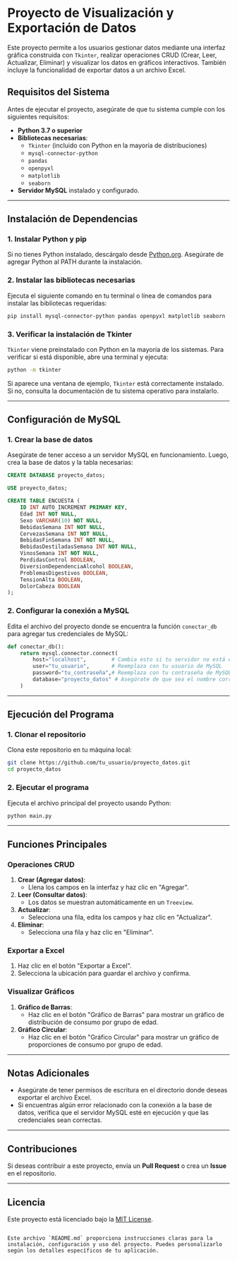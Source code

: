 # Proyecto de Visualización y Exportación de Datos

Este proyecto permite a los usuarios gestionar datos mediante una interfaz gráfica construida con `Tkinter`, realizar operaciones CRUD (Crear, Leer, Actualizar, Eliminar) y visualizar los datos en gráficos interactivos. También incluye la funcionalidad de exportar datos a un archivo Excel.

## **Requisitos del Sistema**

Antes de ejecutar el proyecto, asegúrate de que tu sistema cumple con los siguientes requisitos:

- **Python 3.7 o superior**
- **Bibliotecas necesarias**:
  - `Tkinter` (incluido con Python en la mayoría de distribuciones)
  - `mysql-connector-python`
  - `pandas`
  - `openpyxl`
  - `matplotlib`
  - `seaborn`
- **Servidor MySQL** instalado y configurado.

---

## **Instalación de Dependencias**

### 1. Instalar Python y pip
Si no tienes Python instalado, descárgalo desde [Python.org](https://www.python.org/downloads/). Asegúrate de agregar Python al PATH durante la instalación.

### 2. Instalar las bibliotecas necesarias
Ejecuta el siguiente comando en tu terminal o línea de comandos para instalar las bibliotecas requeridas:

```bash
pip install mysql-connector-python pandas openpyxl matplotlib seaborn
```

### 3. Verificar la instalación de Tkinter
`Tkinter` viene preinstalado con Python en la mayoría de los sistemas. Para verificar si está disponible, abre una terminal y ejecuta:

```bash
python -m tkinter
```

Si aparece una ventana de ejemplo, `Tkinter` está correctamente instalado. Si no, consulta la documentación de tu sistema operativo para instalarlo.

---

## **Configuración de MySQL**

### 1. Crear la base de datos
Asegúrate de tener acceso a un servidor MySQL en funcionamiento. Luego, crea la base de datos y la tabla necesarias:

```sql
CREATE DATABASE proyecto_datos;

USE proyecto_datos;

CREATE TABLE ENCUESTA (
    ID INT AUTO_INCREMENT PRIMARY KEY,
    Edad INT NOT NULL,
    Sexo VARCHAR(10) NOT NULL,
    BebidasSemana INT NOT NULL,
    CervezasSemana INT NOT NULL,
    BebidasFinSemana INT NOT NULL,
    BebidasDestiladasSemana INT NOT NULL,
    VinosSemana INT NOT NULL,
    PerdidasControl BOOLEAN,
    DiversionDependenciaAlcohol BOOLEAN,
    ProblemasDigestivos BOOLEAN,
    TensionAlta BOOLEAN,
    DolorCabeza BOOLEAN
);
```

### 2. Configurar la conexión a MySQL
Edita el archivo del proyecto donde se encuentra la función `conectar_db` para agregar tus credenciales de MySQL:

```python
def conectar_db():
    return mysql.connector.connect(
        host="localhost",        # Cambia esto si tu servidor no está en localhost
        user="tu_usuario",       # Reemplaza con tu usuario de MySQL
        password="tu_contraseña",# Reemplaza con tu contraseña de MySQL
        database="proyecto_datos" # Asegúrate de que sea el nombre correcto de tu base de datos
    )
```

---

## **Ejecución del Programa**

### 1. Clonar el repositorio
Clona este repositorio en tu máquina local:

```bash
git clone https://github.com/tu_usuario/proyecto_datos.git
cd proyecto_datos
```

### 2. Ejecutar el programa
Ejecuta el archivo principal del proyecto usando Python:

```bash
python main.py
```

---

## **Funciones Principales**

### Operaciones CRUD
1. **Crear (Agregar datos)**:
   - Llena los campos en la interfaz y haz clic en "Agregar".
2. **Leer (Consultar datos)**:
   - Los datos se muestran automáticamente en un `Treeview`.
3. **Actualizar**:
   - Selecciona una fila, edita los campos y haz clic en "Actualizar".
4. **Eliminar**:
   - Selecciona una fila y haz clic en "Eliminar".

### Exportar a Excel
1. Haz clic en el botón "Exportar a Excel".
2. Selecciona la ubicación para guardar el archivo y confirma.

### Visualizar Gráficos
1. **Gráfico de Barras**:
   - Haz clic en el botón "Gráfico de Barras" para mostrar un gráfico de distribución de consumo por grupo de edad.
2. **Gráfico Circular**:
   - Haz clic en el botón "Gráfico Circular" para mostrar un gráfico de proporciones de consumo por grupo de edad.

---

## **Notas Adicionales**
- Asegúrate de tener permisos de escritura en el directorio donde deseas exportar el archivo Excel.
- Si encuentras algún error relacionado con la conexión a la base de datos, verifica que el servidor MySQL esté en ejecución y que las credenciales sean correctas.

---

## **Contribuciones**

Si deseas contribuir a este proyecto, envía un **Pull Request** o crea un **Issue** en el repositorio.

---

## **Licencia**

Este proyecto está licenciado bajo la [MIT License](LICENSE).
```

Este archivo `README.md` proporciona instrucciones claras para la instalación, configuración y uso del proyecto. Puedes personalizarlo según los detalles específicos de tu aplicación.
